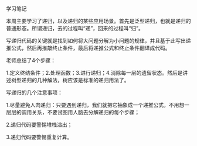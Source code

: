 学习笔记

本周主要学习了递归，以及递归的某些应用场景。首先是泛型递归，也就是递归的普通形态。所谓递归，去的过程叫“递”，回来的过程叫“归”。

写递归代码的关键就是找到如何将大问题分解为小问题的规律，并且基于此写出递推公式，然后再推敲终止条件，最后将递推公式和终止条件翻译成代码。

老师总结了4个步骤：

1.定义终结条件；2.处理函数；3.进行递归；4.消除每一层的遗留状态。然后是讲述树型递归的几种解法，树应该是标准的递归用法了。

写递归的几个注意事项：

1.尽量避免人肉递归：只要遇到递归，我们就把它抽象成一个递推公式，不用想一层层的调用关系，不要试图用人脑去分解递归的每个步骤；

2.递归代码要警惕堆栈溢出；

3.递归代码要警惕重复计算。

